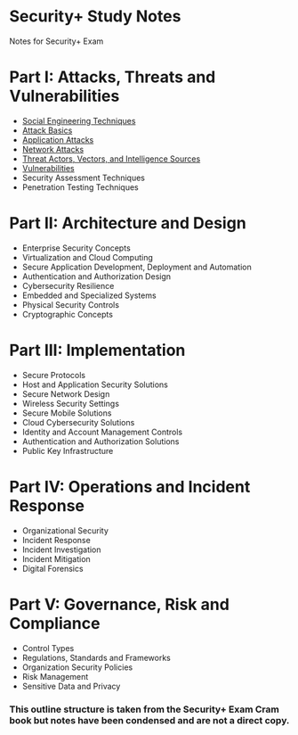 # Security+ Study Notes

Notes for Security+ Exam

# Part I: Attacks, Threats and Vulnerabilities

- [Social Engineering Techniques](Attacks_Threats_and_Vulnerabilities/Social%20Engineering%20Techniques.md)
- [Attack Basics](Attacks_Threats_and_Vulnerabilities/Attack%20Basics.md)
- [Application Attacks](Attacks_Threats_and_Vulnerabilities/Application%20Attacks.md)
- [Network Attacks](Attacks_Threats_and_Vulnerabilities/Network%20Attacks.md)
- [Threat Actors, Vectors, and Intelligence Sources](Attacks_Threats_and_Vulnerabilities/Threat%20Actors_Vectors_and_Intelligence%20Sources.md)
- [Vulnerabilities](Attacks_Threats_and_Vulnerabilities/Vulnerabilities.md)
- Security Assessment Techniques
- Penetration Testing Techniques

# Part II: Architecture and Design

- Enterprise Security Concepts
- Virtualization and Cloud Computing
- Secure Application Development, Deployment and Automation
- Authentication and Authorization Design
- Cybersecurity Resilience
- Embedded and Specialized Systems
- Physical Security Controls
- Cryptographic Concepts

# Part III: Implementation

- Secure Protocols
- Host and Application Security Solutions
- Secure Network Design
- Wireless Security Settings
- Secure Mobile Solutions
- Cloud Cybersecurity Solutions
- Identity and Account Management Controls
- Authentication and Authorization Solutions
- Public Key Infrastructure
  
# Part IV: Operations and Incident Response

- Organizational Security
- Incident Response
- Incident Investigation
- Incident Mitigation
- Digital Forensics

# Part V: Governance, Risk and Compliance

- Control Types
- Regulations, Standards and Frameworks
- Organization Security Policies
- Risk Management
- Sensitive Data and Privacy

### This outline structure is taken from the Security+ Exam Cram book but notes have been condensed and are not a direct copy.
